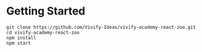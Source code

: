 # Getting Started

```
git clone https://github.com/Vivify-Ideas/vivify-academy-react-zoo.git
cd vivify-academy-react-zoo
npm install
npm start
```